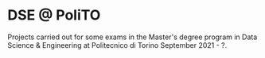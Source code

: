 # DSE @ PoliTO
Projects carried out for some exams in the Master's degree program in Data Science &amp; Engineering at Politecnico di Torino September 2021 - ?.

